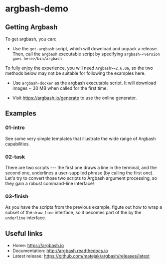 # argbash-demo

## Getting Argbash

To get argbash, you can:

* Use the `get-argbash` script, which will download and unpack a release.
  Then, call the `argbash` executable script by specifying `argbash-<version goes here>/bin/argbash`
  
To fully enjoy the experience, you will need `Argbash>=2.6.0a`, so the two methods below may not be suitable for following the examples here.

* Use `argbash-docker` as the argbash executable script. It will download images ~ 30 MB when called for the first time.

* Visit https://argbash.io/generate to use the online generator.

## Examples

### 01-intro

See some very simple templates that illustrate the wide range of Argbash capabilities.

### 02-task

There are two scripts --- the first one draws a line in the terminal, and the second one, underlines a user-supplied phrase (by calling the first one).
Let's try to convert those two scripts to Argbash argument processing, so they gain a robust command-line interface!

### 03-finish

As you have the scripts from the previous example, figute out how to wrap a subset of the `draw_line` interface, so it becomes part of the by the `underline` interface.

## Useful links

* Home: https://argbash.io
* Documentation: http://argbash.readthedocs.io
* Latest release: https://github.com/matejak/argbash/releases/latest
